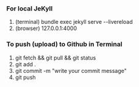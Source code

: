 ### For local JeKyll
1. (terminal) bundle exec jekyll serve --livereload
2. (browser) 127.0.0.1:4000

### To push (upload) to Github in Terminal
1. git fetch && git pull && git status
2. git add . 
3. git commit -m "write your commit message"
4. git push 